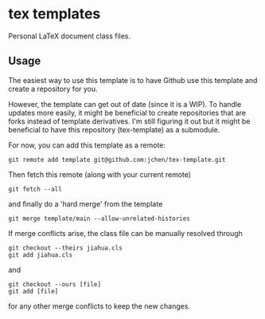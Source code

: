 # tex templates
Personal LaTeX document class files. 

## Usage
The easiest way to use this template is to have Github use this template and create a repository for you. 

However, the template can get out of date (since it is a WIP). To handle updates more easily, it might be beneficial to create repositories that are forks instead of template derivatives. I'm still figuring it out but it might be beneficial to have this repository (tex-template) as a submodule. 

For now, you can add this template as a remote: 
```
git remote add template git@github.com:jchen/tex-template.git
```
Then fetch this remote (along with your current remote)
```
git fetch --all
```
and finally do a 'hard merge' from the template
```
git merge template/main --allow-unrelated-histories
```

If merge conflicts arise, the class file can be manually resolved through
```
git checkout --theirs jiahua.cls
git add jiahua.cls
```
and
```
git checkout --ours [file]
git add [file]
```
for any other merge conflicts to keep the new changes. 
